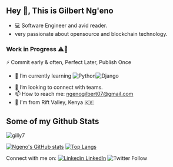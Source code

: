 ## Hey 👋, This is Gilbert Ng'eno
 <!-- Gilbert loves coding in Java, Kotlin and Go programming languages.  -->
- 💻  Software Engineer and avid reader.
- very passionate about opensource and blockchain technology. 

<!--[![Portfolio Badge](https://img.shields.io/badge/portfolio-web-blue?style=flat&link=ngeno.netlify.app/)](ngeno.netlify.app/) -->
### Work in Progress ⚠️🚧
⚡ Commit early & often, Perfect Later, Publish Once

- 🌱 I’m currently learning ![Python](https://img.shields.io/badge/python-3670A0?style=for-the-badge&logo=python&logoColor=ffdd54)![Django](https://img.shields.io/badge/django-%23092E20.svg?style=for-the-badge&logo=django&logoColor=white)
<!-- ![Spring](https://img.shields.io/badge/spring-%236DB33F.svg?style=for-the-badge&logo=spring&logoColor=white) and ![Java](https://img.shields.io/badge/java-%23ED8B00.svg?style=for-the-badge&logo=java&logoColor=white) DSA-->
- 🤔 I’m looking to connect with teams.
- 📫 How to reach me: ngenogilbert07@gmail.com
-  📍 I'm from Rift Valley, Kenya 🇰🇪
## Some of my Github Stats
<p align=left> <img src=https://komarev.com/ghpvc/?username=gilly7 alt=gilly7 /> </p>

[![Ngeno's GitHub stats](https://github-readme-stats.vercel.app/api?username=gilly7)](https://github.com/gilly7/github-readme-stats) 
[![Top Langs](https://github-readme-stats.vercel.app/api/top-langs/?username=gilly7&langs_count=8&layout=compact)](https://github.com/gilly7/github-readme-stats)

Connect with me on: [![Linkedin](https://i.stack.imgur.com/gVE0j.png) LinkedIn](https://www.linkedin.com/in/gilbert-ng-eno-b4290b143/)   ![Twitter Follow](https://img.shields.io/twitter/follow/gilbert4_real?style=social)
<!--
**gilly7/gilly7** is a ✨ _special_ ✨ repository because its `README.md` (this file) appears on your GitHub profile.

Here are some ideas to get you started:

- 🔭 I’m currently working on ...
- 🌱 I’m currently learning ...
- 👯 I’m looking to collaborate on ...
- 🤔 I’m looking for help with ...
- 💬 Ask me about ...
- 📫 How to reach me: ...
- 😄 Pronouns: ...
- ⚡ Fun fact: ...
-->
